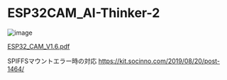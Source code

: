 # ESP32CAM_AI-Thinker-2

![image](https://github.com/t1okumikatu/ESP32CAM_AI-Thinker-2/assets/11044177/ef5dce6e-0c9d-40c8-9b1e-1a12ca8136c0)


[ESP32_CAM_V1.6.pdf](https://github.com/t1okumikatu/ESP32CAM_AI-Thinker-2/files/15496158/ESP32_CAM_V1.6.pdf)

SPIFFSマウントエラー時の対応
https://kit.socinno.com/2019/08/20/post-1464/
